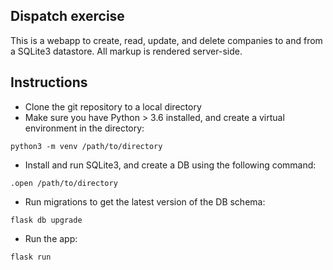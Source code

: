 ## Dispatch exercise
This is a webapp to create, read, update, and delete companies to and from a SQLite3 datastore. All markup is rendered server-side.

## Instructions
* Clone the git repository to a local directory
* Make sure you have Python > 3.6 installed, and create a virtual environment in the directory:

```python3 -m venv /path/to/directory```
* Install and run SQLite3, and create a DB using the following command:

```.open /path/to/directory```
* Run migrations to get the latest version of the DB schema:

```flask db upgrade```
* Run the app:

```flask run```
